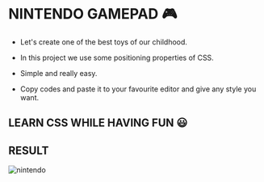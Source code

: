 # NINTENDO GAMEPAD  🎮

* Let's create one of the best toys of our childhood.

* In this project we use some positioning properties of CSS.

* Simple and really easy.

* Copy codes and paste it to your favourite editor and give any style you want.

## LEARN CSS WHILE HAVING FUN 😃

## RESULT

![nintendo]()
